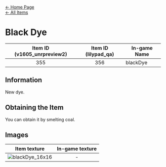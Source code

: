 [← Home Page](../README.md)  
[← All Items](./README.md)

# Black Dye
| Item ID (v1605_unrpreview2) | Item ID (lilypad_qa) | In-game Name |
| :-------------------------: | :------------------: | ------------ |
| 355 | 356 | blackDye |

## Information 
New dye.

## Obtaining the Item
You can obtain it by smelting coal.

## Images
| Item texture | In-game texture |
| :----------: | :-----------: |
| ![blackDye_16x16](https://raw.githubusercontent.com/Vladg24YT/alphaver/patch-2/items/textures/black_dye.png) | - |
